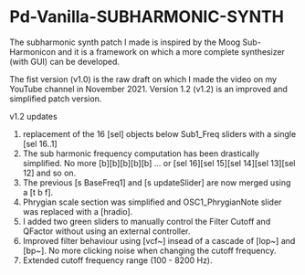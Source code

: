 # Pd-Vanilla-SUBHARMONIC-SYNTH

The subharmonic synth patch I made is inspired by the Moog Sub-Harmonicon and it is a framework on which a more complete synthesizer (with GUI) can be developed.

The fist version (v1.0) is the raw draft on which I made the video on my YouTube channel in November 2021.
Version 1.2 (v1.2) is an improved and simplified patch version.

v1.2 updates
1) replacement of the 16 [sel] objects below Sub1_Freq sliders with a single [sel 16..1]
2) The sub harmonic frequency computation has been drastically simplified. No more [b][b][b][b][b] ... or [sel 16][sel 15][sel 14][sel 13][sel 12] and so on.
3) The previous [s BaseFreq1] and [s updateSlider] are now merged using a [t b f].
4) Phrygian scale section was simplified and OSC1_PhrygianNote slider was replaced with a [hradio].
5) I added two green sliders to manually control the Filter Cutoff and QFactor without using an external controller.
6) Improved filter behaviour using [vcf~] insead of a cascade of [lop~] and [bp~]. No more clicking noise when changing the cutoff frequency. 
7) Extended cutoff frequency range (100 - 8200 Hz).
